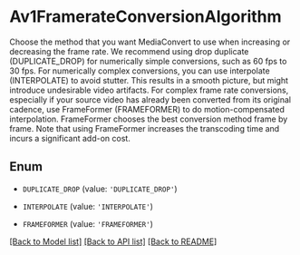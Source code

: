 # Av1FramerateConversionAlgorithm

Choose the method that you want MediaConvert to use when increasing or decreasing the frame rate. We recommend using drop duplicate (DUPLICATE_DROP) for numerically simple conversions, such as 60 fps to 30 fps. For numerically complex conversions, you can use interpolate (INTERPOLATE) to avoid stutter. This results in a smooth picture, but might introduce undesirable video artifacts. For complex frame rate conversions, especially if your source video has already been converted from its original cadence, use FrameFormer (FRAMEFORMER) to do motion-compensated interpolation. FrameFormer chooses the best conversion method frame by frame. Note that using FrameFormer increases the transcoding time and incurs a significant add-on cost.

## Enum

* `DUPLICATE_DROP` (value: `'DUPLICATE_DROP'`)

* `INTERPOLATE` (value: `'INTERPOLATE'`)

* `FRAMEFORMER` (value: `'FRAMEFORMER'`)

[[Back to Model list]](../README.md#documentation-for-models) [[Back to API list]](../README.md#documentation-for-api-endpoints) [[Back to README]](../README.md)


